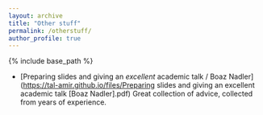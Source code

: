 ```yaml
---
layout: archive
title: "Other stuff"
permalink: /otherstuff/
author_profile: true
---
```


{% include base_path %}


- [Preparing slides and giving an _excellent_ academic talk / Boaz Nadler](https://tal-amir.github.io/files/Preparing slides and giving an excellent academic talk [Boaz Nadler].pdf)
  Great collection of advice, collected from years of experience.

